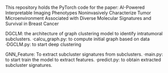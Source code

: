 This repository holds the PyTorch code for the paper: AI-Powered Interpretable Imaging Phenotypes Noninvasively Characterize Tumor Microenvironment Associated with Diverse Molecular Signatures and Survival in Breast Cancer

DGCLM: the architecture of graph clustering model to identify intratumoral subclusters.
·calcu_graph.py: to compute initial graph based on data
·DGCLM.py: to start deep clustering

GNN_Feature: To extract subcluster signatures from subclusters. 
·main.py: to start train the model to extract features.
·predict.py: to obtain extracted subcluster signatures.
